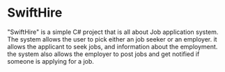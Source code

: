 # SwiftHire
"SwiftHire" is a simple C# project that is all about Job application system.
The system allows the user to pick either an job seeker or an employer.
it allows the applicant to seek jobs, and information about the employment.
the system also allows the employer to post jobs and get notified if someone is applying for a job. 


